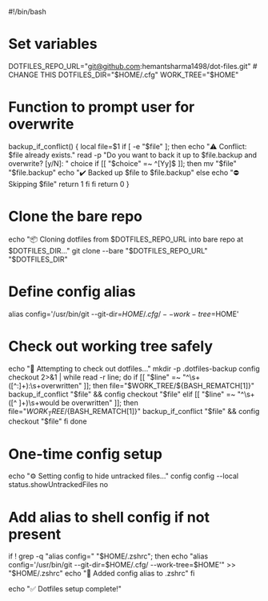 #!/bin/bash

# Set variables
DOTFILES_REPO_URL="git@github.com:hemantsharma1498/dot-files.git"  # CHANGE THIS
DOTFILES_DIR="$HOME/.cfg"
WORK_TREE="$HOME"

# Function to prompt user for overwrite
backup_if_conflict() {
    local file=$1
    if [ -e "$file" ]; then
        echo "⚠️  Conflict: $file already exists."
        read -p "Do you want to back it up to $file.backup and overwrite? [y/N]: " choice
        if [[ "$choice" =~ ^[Yy]$ ]]; then
            mv "$file" "$file.backup"
            echo "✔️  Backed up $file to $file.backup"
        else
            echo "⛔️ Skipping $file"
            return 1
        fi
    fi
    return 0
}

# Clone the bare repo
echo "📦 Cloning dotfiles from $DOTFILES_REPO_URL into bare repo at $DOTFILES_DIR..."
git clone --bare "$DOTFILES_REPO_URL" "$DOTFILES_DIR"

# Define config alias
alias config='/usr/bin/git --git-dir=$HOME/.cfg/ --work-tree=$HOME'

# Check out working tree safely
echo "🧹 Attempting to check out dotfiles..."
mkdir -p .dotfiles-backup
config checkout 2>&1 | while read -r line; do
    if [[ "$line" =~ "^\s+([^:]+):\s+overwritten" ]]; then
        file="$WORK_TREE/${BASH_REMATCH[1]}"
        backup_if_conflict "$file" && config checkout "$file"
    elif [[ "$line" =~ "^\s+([^ ]+)\s+would be overwritten" ]]; then
        file="$WORK_TREE/${BASH_REMATCH[1]}"
        backup_if_conflict "$file" && config checkout "$file"
    fi
done

# One-time config setup
echo "⚙️  Setting config to hide untracked files..."
config config --local status.showUntrackedFiles no

# Add alias to shell config if not present
if ! grep -q "alias config=" "$HOME/.zshrc"; then
    echo "alias config='/usr/bin/git --git-dir=$HOME/.cfg/ --work-tree=$HOME'" >> "$HOME/.zshrc"
    echo "🔧 Added config alias to .zshrc"
fi

echo "✅ Dotfiles setup complete!"
